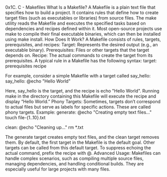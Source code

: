 0x1C. C - Makefiles
What Is a Makefile?
A Makefile is a plain text file that specifies how to build a project. It contains rules that define how to create target files (such as executables or libraries) from source files.
The make utility reads the Makefile and executes the specified tasks based on dependencies and recipes defined within it.
Most open-source projects use make to compile their final executable binaries, which can then be installed using make install.
How Does It Work?
A Makefile consists of rules, targets, prerequisites, and recipes:
Target: Represents the desired output (e.g., an executable binary).
Prerequisites: Files or other targets that the target depends on.
Recipe: The actual commands to create the target from its prerequisites.
A typical rule in a Makefile has the following syntax:
target: prerequisites
    recipe

For example, consider a simple Makefile with a target called say_hello:
say_hello:
    @echo "Hello World"

Here, say_hello is the target, and the recipe is echo "Hello World".
Running make in the directory containing this Makefile will execute the recipe and display “Hello World.”
Phony Targets:
Sometimes, targets don’t correspond to actual files but serve as labels for specific actions.
These are called phony targets.
Example:
generate:
    @echo "Creating empty text files..."
    touch file-{1..10}.txt

clean:
    @echo "Cleaning up..."
    rm *.txt

The generate target creates empty text files, and the clean target removes them.
By default, the first target in the Makefile is the default goal. Other targets can be called from this default target.
To suppress echoing the actual command, prefix the recipe with @.
Advanced Usage:
Makefiles can handle complex scenarios, such as compiling multiple source files, managing dependencies, and handling conditional builds.
They are especially useful for large projects with many files.
